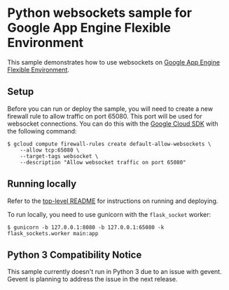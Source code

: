 # Python websockets sample for Google App Engine Flexible Environment

This sample demonstrates how to use websockets on [Google App Engine Flexible Environment](https://cloud.google.com/appengine).

## Setup

Before you can run or deploy the sample, you will need to create a new firewall rule to allow traffic on port 65080. This port will be used for websocket connections. You can do this with the [Google Cloud SDK](https://cloud.google.com/sdk) with the following command:

    $ gcloud compute firewall-rules create default-allow-websockets \
        --allow tcp:65080 \
        --target-tags websocket \
        --description "Allow websocket traffic on port 65080"

## Running locally

Refer to the [top-level README](../README.md) for instructions on running and deploying.

To run locally, you need to use gunicorn with the ``flask_socket`` worker:

    $ gunicorn -b 127.0.0.1:8080 -b 127.0.0.1:65080 -k flask_sockets.worker main:app

## Python 3 Compatibility Notice

This sample currently doesn't run in Python 3 due to an issue with gevent. Gevent is planning to address the issue in the next release.
